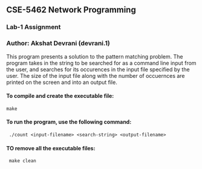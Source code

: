 ## CSE-5462 Network Programming
### Lab-1 Assignment
### Author: Akshat Devrani (devrani.1)

This program presents a solution to the pattern matching problem.
The program takes in the string to be searched for as a command line input from the user, and searches for its occurences in the input file specified by the user.
The size of the input file along with the number of occuernces are printed on the screen and into an output file.

#### To compile and create the executable file: 
```make```

#### To run the program, use the following command:
``` ./count <input-filename> <search-string> <output-filename>```
#### TO remove all the executable files:
``` make clean```
